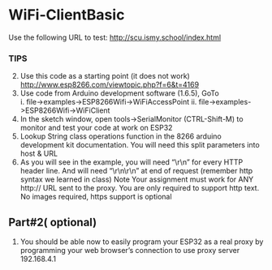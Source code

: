 # WiFi-ClientBasic
 
Use the following URL to test: 
http://scu.ismy.school/index.html 
### TIPS 
2) Use this code as a starting point (it does not work) 
http://www.esp8266.com/viewtopic.php?f=6&t=4169  
3) Use code from Arduino development software (1.6.5), GoTo  
i. file->examples->ESP8266Wifi->WiFiAccessPoint 
ii. file->examples->ESP8266Wifi->WiFiClient 
4) In the sketch window, open tools->SerialMonitor (CTRL-Shift-M) to monitor and 
test  your code at work on ESP32 
5) Lookup String class operations function in the 8266 arduino development kit 
documentation. You will need this split parameters into host & URL 
6) As you will see in the example, you will need “\r\n” for every HTTP header 
line. And will need “\r\n\r\n” at end of request (remember http syntax we 
learned in class) 
Note 
Your assignment must work for ANY http:// URL sent to the proxy.  You are only required 
to support http text. No images required, https support is optional  
 
## Part#2( optional) 
1) You should be able now to easily program your ESP32 as a real proxy by 
programming your web browser’s connection to use proxy server 192.168.4.1 
